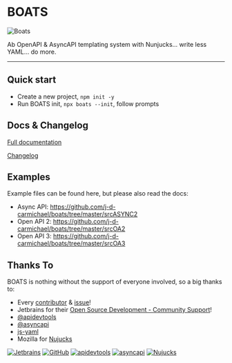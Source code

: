 # BOATS

![Boats](boats.jpg)

Ab OpenAPI & AsyncAPI templating system with Nunjucks... write less YAML... do more.
___

## Quick start
- Create a new project, `npm init -y`
- Run BOATS init, `npx boats --init`, follow prompts

## Docs & Changelog
[Full documentation](https://j-d-carmichael.github.io/boats)

[Changelog](https://j-d-carmichael.github.io/boats/#/?id=changelog)

## Examples
Example files can be found here, but please also read the docs:
- Async API: https://github.com/j-d-carmichael/boats/tree/master/srcASYNC2
- Open API 2: https://github.com/j-d-carmichael/boats/tree/master/srcOA2
- Open API 3: https://github.com/j-d-carmichael/boats/tree/master/srcOA3

## Thanks To
BOATS is nothing without the support of everyone involved, so a big thanks to:
- Every [contributor](https://github.com/j-d-carmichael/boats/graphs/contributors) & [issue](https://github.com/j-d-carmichael/boats/issues)!
- Jetbrains for their [Open Source Development - Community Support](https://www.jetbrains.com/community/opensource/#support)!
- [@apidevtools](https://github.com/APIDevTools)
- [@asyncapi](https://github.com/asyncapi)
- [js-yaml](https://github.com/nodeca/js-yaml)
- Mozilla for [Nujucks](https://github.com/mozilla/nunjucks)


[![Jetbrains](https://resources.jetbrains.com/storage/products/company/brand/logos/jb_beam.svg)](https://www.jetbrains.com/community/opensource/#support) [![GitHub](https://github.githubassets.com/images/modules/dashboard/onboarding/gh-desktop.png)](https://github.com/) [![apidevtools](https://avatars.githubusercontent.com/u/43750074?s=200&v=4)](https://github.com/APIDevTools) [![asyncapi](https://avatars.githubusercontent.com/u/16401334?s=200&v=4)](https://github.com/asyncapi) [![Nujucks](https://avatars.githubusercontent.com/u/131524?s=200&v=4)](https://github.com/mozilla/nunjucks)

